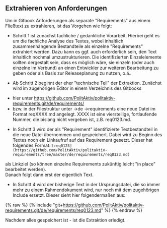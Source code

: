 
## Extrahieren von Anforderungen

Um in Gitbook Anforderungen als separate "Requirements" aus einem Fließtext zu extrahieren, ist das Vorgehen wie folgt:

* Schritt 1 ist zunächst fachliche / gedankliche Vorarbeit. 
Hierbei geht es um die fachliche Analyse des Textes, wobei inhaltlich zusammenhängende Bestandteile als einzelne "Requirements" extrahiert werden.
Dazu kann es ggf. auch erforderlich sein, den Text inhaltlich nochmal umzustrukturieren. Die identifizierten Einzelelemente sollten dergestalt sein, dass es möglich wäre, sie einzeln (oder auch einzelne im Verbund) an einen Entwickler zur weiteren Bearbeitung zu geben oder als Basis zur Releaseplanung zu nutzen, o.ä..

* Ab Schritt 2 beginnt der eher "technische Teil" der Extraktion. 
Zunächst wird im zugehörigen Editor in einem Verzeichnis des Gitbooks
- hier unter https://github.com/PolitAktiv/politaktiv-requirements.git/de/requirements/
- bzw. in der Filestruktur unter ->de ->requirements
eine neue Datei im Format reqXXXX.md angelegt.
XXXX ist eine vierstellige, fortlaufende Nummer, die bislang nicht vergeben ist, z.B. req0123.md.

* In Schritt 3 wird der als "Requirement" identifizierte Textbestandteil in die neue Datei übernommen und gespeichert.
Dabei wird zu Beginn des Textes noch ein Linkaufruf auf das Requirement gesetzt. Dieser hat folgendes Format: `[req0123](https://github.com/PolitAktiv/politaktiv-requirements/tree/master/de/requirements/req0123.md)` 

als Linkziel (so können einzelne Requirements zukünftig leicht "in place" bearbeitet werden).  
Danach folgt dann erst der eigentlich Text.

* In Schritt 4 wird der bisherige Text in der Ursprungsdatei, die so immer mehr zu einem Rahmendokument wird, nur noch mit dem zugehörigen Include ersetzt.
Dieser sieht hier folgendermaßen aus: 

{% raw %}
{% include "git+https://github.com/PolitAktiv/politaktiv-requirements.git/de/requirements/req0123.md" %}
{% endraw %}

Nachdem alles gespeichert ist - ist die Extraktion erledigt.